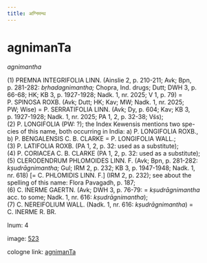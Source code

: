 ```yaml
---
title: अग्निमन्थ
---
```


# agnimanTa

<i>agnimantha</i>  <div n="P" />(1) <bot>PREMNA INTEGRIFOLIA LINN.</bot> (Ainslie 2, p. 210-211; Avk; Bpn, <div n="lb" />p. 281-282: <i>bṛhadagnimantha;</i> Chopra, Ind. drugs; Dutt; DWH 3, p. <div n="lb" />66-68; HK; KB 3, p. 1927-1928; Nadk. 1, nr. 2025; V 1, p. 79) = <div n="lb" /><bot>P. SPINOSA ROXB.</bot> (Avk; Dutt; HK; Kav; MW; Nadk. 1, nr. 2025; <div n="lb" />PW; Wise) = <bot>P. SERRATIFOLIA LINN.</bot> (Avk; Dy, p. 604; Kav; KB 3, <div n="lb" />p. 1927-1928; Nadk. 1, nr. 2025; PA 1, 2, p. 32-38; Vśs); <div n="P" />(2) <bot>P. LONGIFOLIA</bot> (PW: ?); the Index Kewensis mentions two spe- <div n="lb" />cies of this name, both occurring in India: a) <bot>P. LONGIFOLIA ROXB.</bot>, <div n="lb" />b) <bot>P. BENGALENSIS C. B. CLARKE</bot> = <bot>P. LONGIFOLIA WALL.</bot>; <div n="P" />(3) <bot>P. LATIFOLIA ROXB.</bot> (PA 1, 2, p. 32: used as a substitute); <div n="P" />(4) <bot>P. CORIACEA C. B. CLARKE</bot> (PA 1, 2, p. 32: used as a substitute); <div n="P" />(5) <bot>CLERODENDRUM PHLOMOIDES LINN. F.</bot> (Avk; Bpn, p. 281-282: <div n="lb" /><i>kṣudrāgnimantha;</i> Gul; IRM 2, p. 232; KB 3, p. 1947-1948; Nadk. 1, <div n="lb" />nr. 618) [= <bot>C. PHLOMIDIS LINN. F.</bot>] (IRM 2, p. 232); see about the <div n="lb" />spelling of this name: Flora Pavagadh, p. 187; <div n="P" />(6) <bot>C. INERME GAERTN.</bot> (Avk; DWH 3, p. 76-79: = <i>kṣudrāgnimantha</i> <div n="lb" />acc. to some; Nadk. 1, nr. 616: <i>kṣudrāgnimantha</i>); <div n="P" />(7) <bot>C. NEREIFOLIUM WALL.</bot> (Nadk. 1, nr. 616: <i>kṣudrāgnimantha</i>) = <div n="lb" /><bot>C. INERME R. BR.</bot>

lnum: 4

image: [523](https://www.sanskrit-lexicon.uni-koeln.de/scans/csl-apidev/servepdf.php?dict=snp&page=523)

cologne link: [agnimanTa](https://sanskrit-lexicon.uni-koeln.de/scans/csl-apidev/getword.php?dict=snp&key=agnimanTa)

